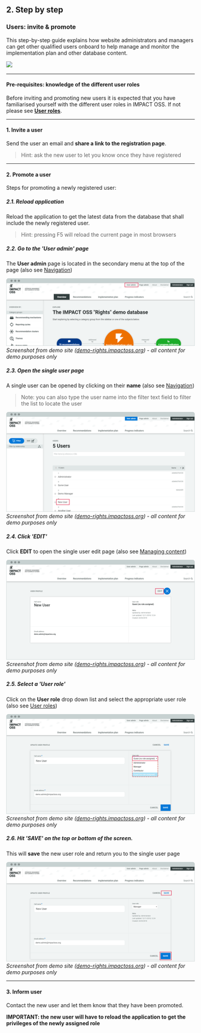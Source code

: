 ## 2. Step by step

### Users: invite & promote

This step-by-step guide explains how website administrators and managers can get other qualified users onboard to help manage and monitor the implementation plan and other database content.

![](https://docs.google.com/drawings/d/e/2PACX-1vT5dJBHnRPBWobWUBQlLueAi8YshH6S2srYkZH02LzBzB--ZsOeK9an0WoWg1Ztu_wnlrrq98-UJpBj/pub?w=974&h=708)

---

#### Pre-requisites: knowledge of the different user roles

Before inviting and promoting new users it is expected that you have familiarised yourself with the different user roles in IMPACT OSS. If not please see **[User roles](/info/userroles.md)**.

---

#### 1. Invite a user

Send the user an email and **share a link to the registration page**.

> Hint: ask the new user to let you know once they have registered

---

#### 2. Promote a user

Steps for promoting a newly registered user:

##### 2.1. Reload application

Reload the application to get the latest data from the database that shall include the newly registered user.

> Hint: pressing F5 will reload the current page in most browsers

##### 2.2. Go to the 'User admin' page

The **User admin** page is located in the secondary menu at the top of the page (also see [Navigation](/intro/navigation.md))

![](/assets/users-admin_2-2.png)
_Screenshot from demo site ([demo-rights.impactoss.org](https://demo-rights.impactoss.org)) - all content for demo purposes only_

##### 2.3. Open the single user page

A single user can be opened by clicking on their **name** (also see [Navigation](/intro/navigation.md))

> Note: you can also type the user name into the filter text field to filter the list to locate the user

![](/assets/users-admin_2-3.png)
_Screenshot from demo site ([demo-rights.impactoss.org](https://demo-rights.impactoss.org)) - all content for demo purposes only_

##### 2.4. Click 'EDIT'

Click **EDIT** to open the single user edit page (also see [Managing content](/intro/management.md))

![](/assets/users-admin_2-4.png)
_Screenshot from demo site ([demo-rights.impactoss.org](https://demo-rights.impactoss.org)) - all content for demo purposes only_

##### 2.5. Select a 'User role'

Click on the **User role** drop down list and select the appropriate user role (also see [User roles](/info/userroles.md))

![](/assets/users-admin_2-5.png)
_Screenshot from demo site ([demo-rights.impactoss.org](https://demo-rights.impactoss.org)) - all content for demo purposes only_

##### 2.6. Hit 'SAVE' on the top or bottom of the screen.

This will **save** the new user role and return you to the single user page

![](/assets/users-admin_2-6.png)
_Screenshot from demo site ([demo-rights.impactoss.org](https://demo-rights.impactoss.org)) - all content for demo purposes only_

---

#### 3. Inform user

Contact the new user and let them know that they have been promoted.

**IMPORTANT: the new user will have to reload the application to get the privileges of the newly assigned role**
